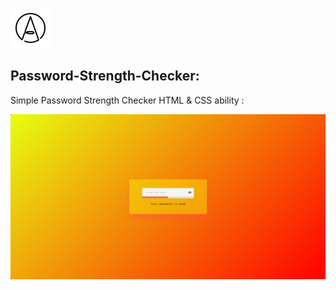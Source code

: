 ![alt text](https://github.com/AriaShokrollahi/Dark-Mode-Toggle/blob/main/img/icons8-a-64.png)
## Password-Strength-Checker:

Simple Password Strength Checker HTML & CSS ability :

![alt text](https://github.com/AriaShokrollahi/Password-Strength-Checker/blob/main/img/msedge_tfdsNHZBRi.png)
